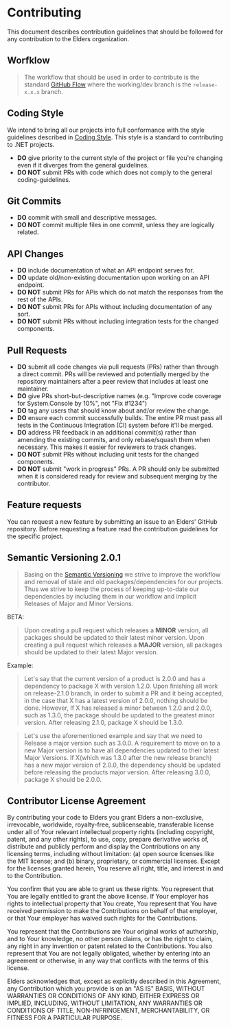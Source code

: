 # Contributing

This document describes contribution guidelines that should be followed for any contribution to the Elders organization.

## Worfklow

> The workflow that should be used in order to contribute is the standard [GitHub Flow](https://guides.github.com/introduction/flow/) where the working/dev branch is the `release-x.x.x` branch.

## Coding Style

We intend to bring all our projects into full conformance with the style guidelines described in [Coding Style](https://github.com/dotnet/corefx/blob/master/Documentation/coding-guidelines/coding-style.md). This style is a standard to contributing to .NET projects.

- **DO** give priority to the current style of the project or file you're changing even if it diverges from the general guidelines.
- **DO NOT** submit PRs with code which does not comply to the general coding-guidelines.

## Git Commits

- **DO** commit with small and descriptive messages.
- **DO NOT** commit multiple files in one commit, unless they are logically related.

## API Changes

- **DO** include documentation of what an API endpoint serves for.
- **DO** update old/non-existing documentation upon working on an API endpoint.
- **DO NOT** submit PRs for APis which do not match the responses from the rest of the APIs.
- **DO NOT** submit PRs for APIs without including documentation of any sort.
- **DO NOT** submit PRs without including integration tests for the changed components.

## Pull Requests

- **DO** submit all code changes via pull requests (PRs) rather than through a direct commit. PRs will be reviewed and potentially merged by the repository maintainers after a peer review that includes at least one maintainer.
- **DO** give PRs short-but-descriptive names (e.g. "Improve code coverage for System.Console by 10%", not "Fix #1234")
- **DO** tag any users that should know about and/or review the change.
- **DO** ensure each commit successfully builds. The entire PR must pass all tests in the Continuous Integration (CI) system before it'll be merged.
- **DO** address PR feedback in an additional commit(s) rather than amending the existing commits, and only rebase/squash them when necessary. This makes it easier for reviewers to track changes.
- **DO NOT** submit PRs without including unit tests for the changed components.
- **DO NOT** submit "work in progress" PRs. A PR should only be submitted when it is considered ready for review and subsequent merging by the contributor.

## Feature requests

You can request a new feature by submitting an issue to an Elders' GitHub repository. Before requesting a feature read the contribution guidelines for the specific project.

## Semantic Versioning 2.0.1

> Basing on the [Semantic Versioning](https://semver.org/) we strive to improve the workflow and removal of stale and old packages/dependencies for our projects. Thus we strive to keep the process of keeping up-to-date our dependencies by including them in our workflow and implicit Releases of Major and Minor Versions.

BETA:
> Upon creating a pull request which releases a **MINOR** version, all packages should be updated to their latest minor version.
> Upon creating a pull request which releases a **MAJOR** version, all packages should be updated to their latest Major version.

Example:
> Let's say that the current version of a product is 2.0.0 and has a dependency to package X with version 1.2.0. Upon finishing all work on release-2.1.0 branch, in order to submit a PR and it being accepted, in the case that X has a latest version of 2.0.0, nothing should be done. However, If X has released a minor between 1.2.0 and 2.0.0, such as 1.3.0, the package should be updated to the greatest minor version. After releasing 2.1.0, package X should be 1.3.0.

> Let's use the aforementioned example and say that we need to Release a major version such as 3.0.0. A requirement to move on to a new Major version is to have all dependencies updated to their latest Major Versions. If X(which was 1.3.0 after the new release branch) has a new major version of 2.0.0, the dependency should be updated before releasing the products major version. After releasing 3.0.0, package X should be 2.0.0.

## Contributor License Agreement

By contributing your code to Elders you grant Elders a non-exclusive, irrevocable, worldwide, royalty-free, sublicenseable, transferable license under all of Your relevant intellectual property rights (including copyright, patent, and any other rights), to use, copy, prepare derivative works of, distribute and publicly perform and display the Contributions on any licensing terms, including without limitation: (a) open source licenses like the MIT license; and (b) binary, proprietary, or commercial licenses. Except for the licenses granted herein, You reserve all right, title, and interest in and to the Contribution.

You confirm that you are able to grant us these rights. You represent that You are legally entitled to grant the above license. If Your employer has rights to intellectual property that You create, You represent that You have received permission to make the Contributions on behalf of that employer, or that Your employer has waived such rights for the Contributions.

You represent that the Contributions are Your original works of authorship, and to Your knowledge, no other person claims, or has the right to claim, any right in any invention or patent related to the Contributions. You also represent that You are not legally obligated, whether by entering into an agreement or otherwise, in any way that conflicts with the terms of this license.

Elders acknowledges that, except as explicitly described in this Agreement, any Contribution which you provide is on an "AS IS" BASIS, WITHOUT WARRANTIES OR CONDITIONS OF ANY KIND, EITHER EXPRESS OR IMPLIED, INCLUDING, WITHOUT LIMITATION, ANY WARRANTIES OR CONDITIONS OF TITLE, NON-INFRINGEMENT, MERCHANTABILITY, OR FITNESS FOR A PARTICULAR PURPOSE.